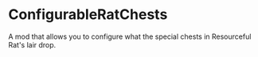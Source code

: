 # ConfigurableRatChests
 A mod that allows you to configure what the special chests in Resourceful Rat's lair drop.
